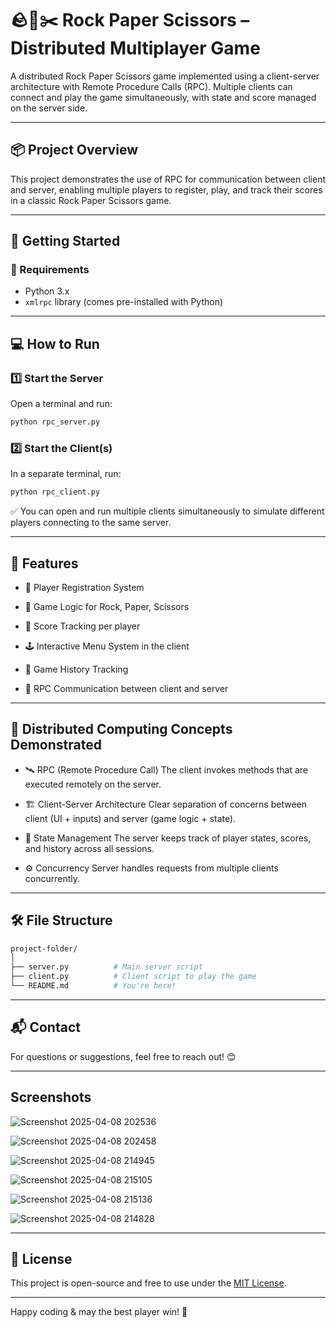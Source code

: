 # 🪨📄✂️ Rock Paper Scissors – Distributed Multiplayer Game

A distributed Rock Paper Scissors game implemented using a client-server architecture with Remote Procedure Calls (RPC). Multiple clients can connect and play the game simultaneously, with state and score managed on the server side.


---

## 📦 Project Overview

This project demonstrates the use of RPC for communication between client and server, enabling multiple players to register, play, and track their scores in a classic Rock Paper Scissors game.


---

## 🚀 Getting Started

### 🔧 Requirements

- Python 3.x
- `xmlrpc` library (comes pre-installed with Python)


---

## 💻 How to Run

### 1️⃣ Start the Server

Open a terminal and run:

```bash
python rpc_server.py
```
### 2️⃣ Start the Client(s)

In a separate terminal, run:

```bash
python rpc_client.py
```
✅ You can open and run multiple clients simultaneously to simulate different players connecting to the same server.


---

## 🎯 Features
- 👤 Player Registration System

- 🧠 Game Logic for Rock, Paper, Scissors

- 🏅 Score Tracking per player

- 🕹️ Interactive Menu System in the client

- 📜 Game History Tracking

- 🔁 RPC Communication between client and server


---

## 🧠 Distributed Computing Concepts Demonstrated
- 🛰️ RPC (Remote Procedure Call)
The client invokes methods that are executed remotely on the server.

- 🏗️ Client-Server Architecture
Clear separation of concerns between client (UI + inputs) and server (game logic + state).

- 🧾 State Management
The server keeps track of player states, scores, and history across all sessions.

- ⚙️ Concurrency
Server handles requests from multiple clients concurrently.


---

## 🛠️ File Structure

```bash
project-folder/
│
├── server.py          # Main server script
├── client.py          # Client script to play the game
└── README.md          # You're here!
```
---

## 📬 Contact
For questions or suggestions, feel free to reach out! 😊


---
## Screenshots

![Screenshot 2025-04-08 202536](https://github.com/user-attachments/assets/19a4a3ab-7f70-4e08-b32d-41fcdaf3a6ce)

![Screenshot 2025-04-08 202458](https://github.com/user-attachments/assets/a93177e8-e868-4646-a32b-50509eb59f7e)

![Screenshot 2025-04-08 214945](https://github.com/user-attachments/assets/3d928b87-6d09-4fc7-ae14-c9d36ec4c388)

![Screenshot 2025-04-08 215105](https://github.com/user-attachments/assets/8f351058-95a8-4488-9042-2219fc104927)

![Screenshot 2025-04-08 215136](https://github.com/user-attachments/assets/7d1c0920-872e-4655-a91d-2c134ecfd24b)

![Screenshot 2025-04-08 214828](https://github.com/user-attachments/assets/1fb82a45-813f-4dc8-9601-f765f15791e5)



---
## 📄 License
This project is open-source and free to use under the [MIT License](https://opensource.org/licenses/MIT).

---

Happy coding & may the best player win! 🎉

